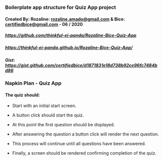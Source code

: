 ### Boilerplate app structure for Quiz App project
#### Created By: Rozaline: rozaline.amado@gmail.com & Bice: certifiedbice@gmail.com - 06 / 2020
##### https://github.com/thinkful-ei-panda/Rozaline-Bice-Quiz-App
##### https://thinkful-ei-panda.github.io/Rozaline-Bice-Quiz-App/
##### Gist: https://gist.github.com/certifiedbice/d1871831e18d738b92ce96fc7484bd86


### Napkin Plan - Quiz App

#### The quiz should:

* Start with an initial start screen.

* A button click should start the quiz.

* At this point the first question should be displayed.

* After answering the question a button click will render the next question.

* This process will continue until all questions have been answered.

* Finally, a screen should be rendered confirming completion of the quiz.

